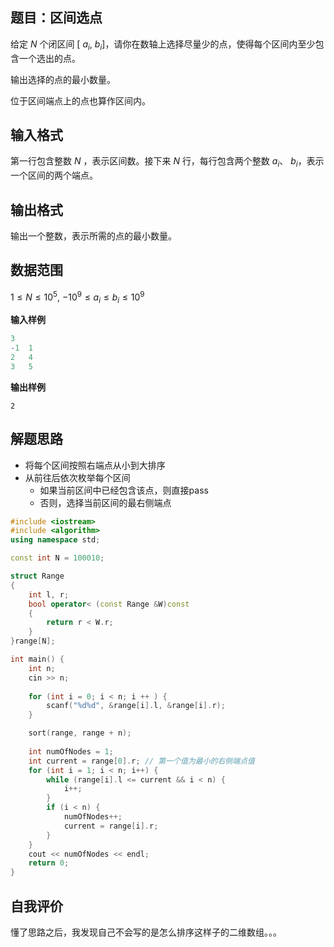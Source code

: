 ## 题目：区间选点
给定 $N$ 个闭区间 [ $a_i$, $b_i$]，请你在数轴上选择尽量少的点，使得每个区间内至少包含一个选出的点。

输出选择的点的最小数量。

位于区间端点上的点也算作区间内。

## 输入格式
第一行包含整数 $N$ ，表示区间数。接下来 $N$ 行，每行包含两个整数 $a_i$、 $b_i$，表示一个区间的两个端点。

## 输出格式
输出一个整数，表示所需的点的最小数量。

## 数据范围

$1≤N≤10^5,$
$−10^9≤a_i≤b_i≤10^9$

**输入样例**
```r
3
-1  1
2   4
3   5
```
**输出样例**
```
2
```

## 解题思路
* 将每个区间按照右端点从小到大排序
* 从前往后依次枚举每个区间
   * 如果当前区间中已经包含该点，则直接pass
   * 否则，选择当前区间的最右侧端点

```cpp
#include <iostream>
#include <algorithm>
using namespace std;

const int N = 100010;

struct Range
{
    int l, r;
    bool operator< (const Range &W)const
    {
        return r < W.r;
    }
}range[N];

int main() {
    int n;
    cin >> n;
    
    for (int i = 0; i < n; i ++ ) {
        scanf("%d%d", &range[i].l, &range[i].r);
    }

    sort(range, range + n);
    
    int numOfNodes = 1;
    int current = range[0].r; // 第一个值为最小的右侧端点值
    for (int i = 1; i < n; i++) {
        while (range[i].l <= current && i < n) {
            i++;
        } 
        if (i < n) {
            numOfNodes++;
            current = range[i].r;
        }
    }
    cout << numOfNodes << endl;
    return 0;
}
```

## 自我评价
懂了思路之后，我发现自己不会写的是怎么排序这样子的二维数组。。。